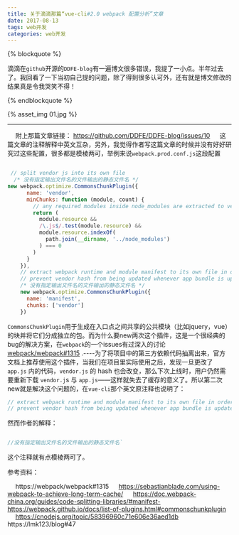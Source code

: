 ```yaml
---
title: 关于滴滴那篇“vue-cli#2.0 webpack 配置分析”文章
date: 2017-08-13
tags: web开发
categories: web开发
---
```


{% blockquote %}

滴滴在`github`开源的`DDFE-blog`有一遍博文很多错误，我提了一小点。半年过去了。我回看了一下当初自己提的问题，除了得到很多认可外，还有就是博文修改的结果真是令我哭笑不得！

{% endblockquote %}

{% asset_img 01.jpg %}

<!--more-->

---------------------------------------------------------------------------------------------------------

&emsp; 附上那篇文章链接： https://github.com/DDFE/DDFE-blog/issues/10
&emsp; 这篇文章的注释解释中英文互杂，另外，我觉得作者写这篇文章的时候并没有好好研究过这些配置，很多都是模棱两可，举例来说`webpack.prod.conf.js`这段配置

```javascript

 // split vendor js into its own file
  /* 没有指定输出文件名的文件输出的静态文件名 */
new webpack.optimize.CommonsChunkPlugin({
      name: 'vendor',
      minChunks: function (module, count) {
        // any required modules inside node_modules are extracted to vendor
        return (
          module.resource &&
          /\.js$/.test(module.resource) &&
          module.resource.indexOf(
            path.join(__dirname, '../node_modules')
          ) === 0
        )
      }
    }),
    // extract webpack runtime and module manifest to its own file in order to
    // prevent vendor hash from being updated whenever app bundle is updated
    /* 没有指定输出文件名的文件输出的静态文件名 */
    new webpack.optimize.CommonsChunkPlugin({
      name: 'manifest',
      chunks: ['vendor']
    })
```
`CommonsChunkPlugin`用于生成在入口点之间共享的公共模块（比如jquery，vue）的块并将它们分成独立的包。而为什么要new两次这个插件，这是一个很经典的bug的解决方案，在`webpack`的一个issues有过深入的讨论[webpack/webpack#1315](https://webpack/webpack#1315) .----为了将项目中的第三方依赖代码抽离出来，官方文档上推荐使用这个插件，当我们在项目里实际使用之后，发现一旦更改了 `app.js` 内的代码，`vendor.js` 的 hash 也会改变，那么下次上线时，用户仍然需要重新下载 `vendor.j`s 与 `app.js`——这样就失去了缓存的意义了。所以第二次new就是解决这个问题的，在`vue-cli`那个英文原注释也说明了：

```javascript
// extract webpack runtime and module manifest to its own file in order to
// prevent vendor hash from being updated whenever app bundle is updated

```
然而作者的解释：

```javascript

//没有指定输出文件名的文件输出的静态文件名`

```
这个注释就有点模棱两可了。

参考资料：

&emsp; https://webpack/webpack#1315
&emsp; https://sebastianblade.com/using-webpack-to-achieve-long-term-cache/
&emsp; https://doc.webpack-china.org/guides/code-splitting-libraries/#manifest-
&emsp; https://webpack.github.io/docs/list-of-plugins.html#commonschunkplugin
&emsp; https://cnodejs.org/topic/58396960c71e606e36aed1db
&emsp; https://lmk123/blog#47
